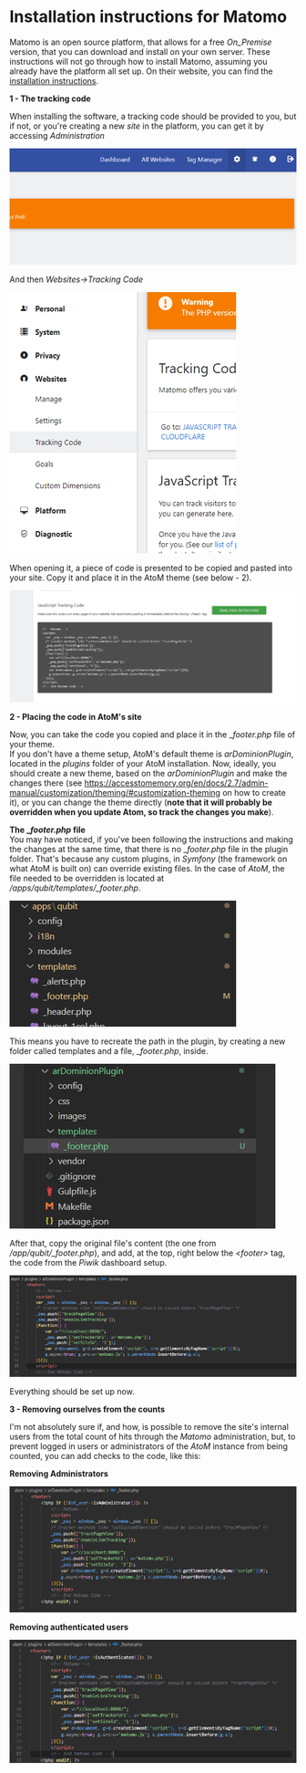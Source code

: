 # Installation instructions for Matomo

Matomo is an open source platform, that allows for a free _On_Premise_ version, that you can download and install on your own server. These instructions will not go through how to install Matomo, assuming you already have the platform all set up. On their website, you can find the [installation instructions](https://matomo.org/faq/on-premise/installing-matomo/).

__1 - The tracking code__

When installing the software, a tracking code should be provided to you, but if not, or you're creating a new _site_ in the platform, you can get it by accessing _Administration_

![Screenshot of the notice](./images/matomo_1.png)

And then _Websites->Tracking Code_

![Screenshot of the notice](./images/matomo_2.png)

When opening it, a piece of code is presented to be copied and pasted into your site. Copy it and place it in the AtoM theme (see below - 2).

![Screenshot of the code to install](./images/matomo_3.png)

__2 - Placing the code in AtoM's site__

Now, you can take the code you copied and place it in the __footer.php_ file of your theme.  
If you don't have a theme setup, AtoM's default theme is _arDominionPlugin_, located in the _plugins_ folder of your AtoM installation. Now, ideally, you should create a new theme, based on the _arDominionPlugin_ and make the changes there (see https://accesstomemory.org/en/docs/2.7/admin-manual/customization/theming/#customization-theming on how to create it), or you can change the theme directly (**note that it will probably be overridden when you update Atom, so track the changes you make**).

**The __footer.php_ file**  
You may have noticed, if you've been following the instructions and making the changes at the same time, that there is no __footer.php_ file in the plugin folder. That's because any custom plugins, in _Symfony_ (the framework on what AtoM is built on) can override existing files. In the case of _AtoM_, the file needed to be overridden is located at _/apps/qubit/templates/\_footer.php_.

![Screenshot of installation folder location](./images/piwikpro_7.png)

This means you have to recreate the path in the plugin, by creating a new folder called templates and a file, __footer.php_, inside.

![Screenshot of the folder and file to create](./images/piwikpro_6.png)

After that, copy the original file's content (the one from _/app/qubit/\_footer.php_), and add, at the top, right below the _\<footer\>_ tag, the code from the _Piwik_ dashboard setup.

![Screenshot of the code to add](./images/matomo_4.png)

Everything should be set up now.


__3 - Removing ourselves from the counts__

I'm not absolutely sure if, and how, is possible to remove the site's internal users from the total count of hits through the _Matomo_ administration, but, to prevent logged in users or administrators of the _AtoM_ instance from being counted, you can add checks to the code, like this:

**Removing Administrators**

![Screenshot of the code to change to remove admins](./images/matomo_6.png)

**Removing authenticated users**

![Screenshot of the code to change to logged in users](./images/matomo_5.png)
